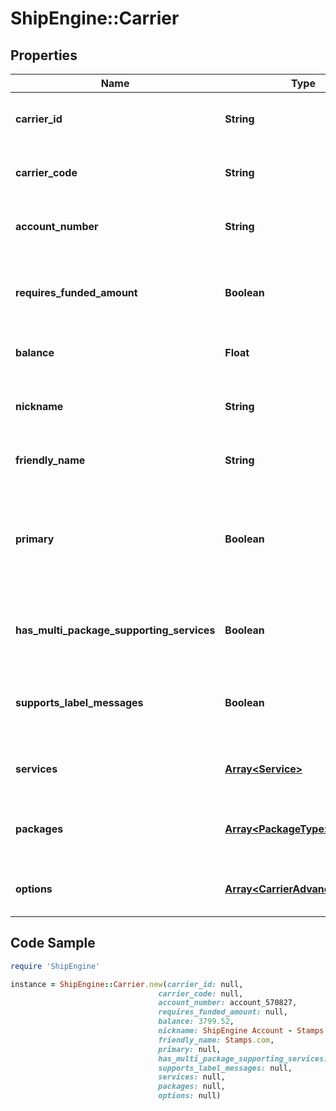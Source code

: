# ShipEngine::Carrier

## Properties

Name | Type | Description | Notes
------------ | ------------- | ------------- | -------------
**carrier_id** | **String** | A string that uniquely identifies the carrier. | [optional] [readonly] 
**carrier_code** | **String** | A string that uniquely identifies the carrier. | [optional] 
**account_number** | **String** | The account number that the carrier is connected to. | [optional] [readonly] 
**requires_funded_amount** | **Boolean** | Indicates whether the carrier requires funding to use its services | [optional] [readonly] 
**balance** | **Float** | Current available balance | [optional] [readonly] 
**nickname** | **String** | Nickname given to the account when initially setting up the carrier. | [optional] [readonly] 
**friendly_name** | **String** | Screen readable name | [optional] [readonly] 
**primary** | **Boolean** | Is this the primary carrier that is used by default when no carrier is specified in label/shipment creation | [optional] [readonly] 
**has_multi_package_supporting_services** | **Boolean** | Carrier supports multiple packages per shipment | [optional] [readonly] 
**supports_label_messages** | **Boolean** | The carrier supports adding custom label messages to an order. | [optional] [readonly] 
**services** | [**Array&lt;Service&gt;**](Service.md) | A list of services that are offered by the carrier | [optional] [readonly] 
**packages** | [**Array&lt;PackageType&gt;**](PackageType.md) | A list of package types that are supported by the carrier | [optional] [readonly] 
**options** | [**Array&lt;CarrierAdvancedOption&gt;**](CarrierAdvancedOption.md) | A list of options that are available to that carrier | [optional] [readonly] 

## Code Sample

```ruby
require 'ShipEngine'

instance = ShipEngine::Carrier.new(carrier_id: null,
                                 carrier_code: null,
                                 account_number: account_570827,
                                 requires_funded_amount: null,
                                 balance: 3799.52,
                                 nickname: ShipEngine Account - Stamps.com,
                                 friendly_name: Stamps.com,
                                 primary: null,
                                 has_multi_package_supporting_services: null,
                                 supports_label_messages: null,
                                 services: null,
                                 packages: null,
                                 options: null)
```



